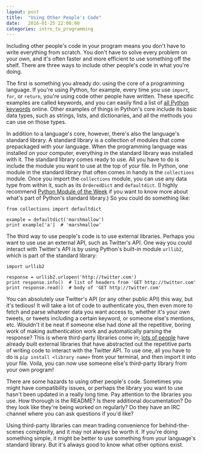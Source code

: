 ```yaml
---
layout: post
title:  "Using Other People's Code"
date:   2016-01-25 22:08:00
categories: intro_to_programming
---
```


Including other people's code in your program means you don't have to write everything from scratch. You don't have to solve every problem on your own, and it's often faster and more efficient to use something off the shelf. There are three ways to include other people's code in what you're doing.

The first is something you already do: using the core of a programming language. If you're using Python, for example, every time you use `import`, `for`, or `return`, you're using code other people have written. These specific examples are called keywords, and you can easily find a list of [all Python keywords](http://www.programiz.com/python-programming/keyword-list) online. Other examples of things in Python's core include its basic data types, such as strings, lists, and dictionaries, and all the methods you can use on those types.

In addition to a language's core, however, there's also the language's standard library. A standard library is a collection of modules that come prepackaged with your language. When the programming language was installed on your computer, everything in the standard library was installed with it. The standard library comes ready to use. All you have to do is include the module you want to use at the top of your file. In Python, one module in the standard library that often comes in handy is the `collections` module. Once you import the `collections` module, you can use any data type from within it, such as its `OrderedDict` and `defaultdict`. (I highly recommend [Python Module of the Week](https://pymotw.com/3/) if you want to know more about what's part of Python's standard library.) So you could do something like:

	from collections import defaultdict

	example = defaultdict('marshmallow')
	print example['a']  # 'marshmallow'

The third way to use people's code is to use external libraries. Perhaps you want to use use an external API, such as Twitter's API. One way you could interact with Twitter's API is by using Python's built-in module `urllib2`, which is part of the standard library:

	import urllib2

	response = urllib2.urlopen('http://twitter.com')
	print response.info()  # list of headers from 'GET http://twitter.com'
	print response.read()  # body of 'GET http://twitter.com'

You can absolutely use Twitter's API (or any other public API) this way, but it's tedious! It will take a lot of code to authenticate you, then even more to fetch and parse whatever data you want access to, whether it's your own tweets, or tweets including a certain keyword, or someone else's mentions, etc. Wouldn't it be neat if someone else had done all the repetitive, boring work of making authentication work and automatically parsing the response? This is where third-party libraries come in; [lots of people](https://dev.twitter.com/overview/api/twitter-libraries) have already built external libraries that have abstracted out the repetitive parts of writing code to interact with the Twitter API. To use one, all you have to do is `pip install <library name>` from your terminal, and then import it into your file. Voila, you can now use someone else's third-party library from your own program!

There are some hazards to using other people's code. Sometimes you might have compatibility issues, or perhaps the library you want to use hasn't been updated in a really long time. Pay attention to the libraries you use. How thorough is the README? Is there additional documentation? Do they look like they're being worked on regularly? Do they have an IRC channel where you can ask questions if you'd like?

Using third-party libraries can mean trading convenience for behind-the-scenes complexity, and it may not always be worth it. If you're doing something simple, it might be better to use something from your language's standard library. But it's always good to know what other options exist. 
